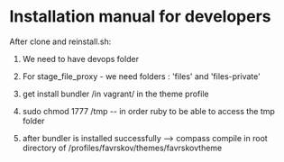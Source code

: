 Installation manual for developers
====================

After clone and reinstall.sh:

1. We need to have devops folder

2. For stage_file_proxy - we need folders : 'files' and 'files-private'

3. get install bundler /in vagrant/ in the theme profile

4. sudo chmod 1777 /tmp -- in order ruby to be able to access the tmp folder 

5. after bundler is installed successfully --> compass compile in root directory of /profiles/favrskov/themes/favrskovtheme
